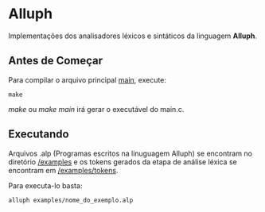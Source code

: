 # Alluph

Implementações dos analisadores léxicos e sintáticos da linguagem **Alluph**.

## Antes de Começar

Para compilar o arquivo principal [main](main.c), execute:

```
make
```

*make* ou *make main* irá gerar o executável do main.c.

## Executando

Arquivos .alp (Programas escritos na linuguagem Alluph) se encontram no diretório [/examples](/examples) e os tokens gerados da etapa de análise léxica se encontram em [/examples/tokens](/examples/tokens).

Para executa-lo basta:

```
alluph examples/nome_do_exemplo.alp
```